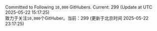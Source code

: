Committed to Following `10,000` GitHubers. Current: <!-- FOLLOWING_COUNT -->299<!-- FOLLOWING_COUNT --> (Update at UTC <!-- LAST_UPDATED -->2025-05-22 15:17:25<!-- LAST_UPDATED -->)<br>
致力于关注`10,000`个GitHuber。当前：<!-- FOLLOWING_COUNT -->299<!-- FOLLOWING_COUNT --> (更新于北京时间 <!-- LAST_UPDATED_CST -->2025-05-22 23:17:25<!-- LAST_UPDATED_CST -->)
